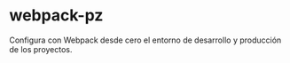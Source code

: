 # webpack-pz
Configura con Webpack desde cero el entorno de desarrollo y producción de los proyectos.

